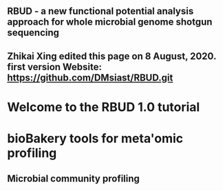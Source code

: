 ## **RBUD - a new functional potential analysis approach for whole microbial genome shotgun sequencing** ##
Zhikai Xing edited this page on 8 August, 2020. first version
Website: https://github.com/DMsiast/RBUD.git
------------------------------------------------------------------------
# Welcome to the RBUD 1.0 tutorial



**bioBakery tools for meta'omic profiling**
===========================================

## **Microbial community profiling**
